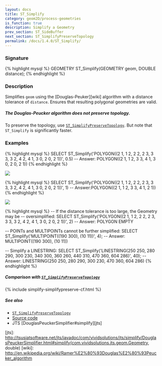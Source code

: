 ```yaml
---
layout: docs
title: ST_Simplify
category: geom2D/process-geometries
is_function: true
description: Simplify a Geometry
prev_section: ST_SideBuffer
next_section: ST_SimplifyPreserveTopology
permalink: /docs/1.4.0/ST_Simplify/
---
```


### Signature

{% highlight mysql %}
GEOMETRY ST_Simplify(GEOMETRY geom, DOUBLE distance);
{% endhighlight %}

### Description

Simplifies `geom` using the [Douglas-Peuker][wiki] algorithm with a
distance tolerance of `distance`. Ensures that resulting polygonal
geometries are valid.

<div class="note">
    <h5>The Douglas-Peucker algorithm does not preserve topology.</h5>
    <p>To preserve the topology, use <a
    href="../ST_SimplifyPreserveTopology"><code>ST_SimplifyPreserveTopology</code></a>.
    But note that <code>ST_Simplify</code> is significantly faster.
    </p>
</div>

### Examples

{% highlight mysql %}
SELECT ST_Simplify('POLYGON((2 1, 1 2, 2 2, 2 3, 3 3, 3 2,
                             4 2, 4 1, 3 0, 2 0, 2 1))',
                    0.5)
-- Answer: POLYGON((2 1, 1 2, 3 3, 4 1, 3 0, 2 0, 2 1))
{% endhighlight %}

<img class="displayed" src="../ST_Simplify.png"/>

{% highlight mysql %}
SELECT ST_Simplify('POLYGON((2 1, 1 2, 2 2, 2 3, 3 3, 3 2,
                             4 2, 4 1, 3 0, 2 0, 2 1))',
                    1)
-- Answer:POLYGON((2 1, 1 2, 3 3, 4 1, 2 1))
{% endhighlight %}

<img class="displayed" src="../ST_Simplify_1.png"/>

{% highlight mysql %}
-- If the distance tolerance is too large, the Geometry may be
-- oversimplified:
SELECT ST_Simplify('POLYGON((2 1, 1 2, 2 2, 2 3, 3 3, 3 2,
                             4 2, 4 1, 3 0, 2 0, 2 1))',
                    2)
-- Answer: POLYGON EMPTY

-- POINTs and MULTIPOINTs cannot be further simplified:
SELECT ST_Simplify('MULTIPOINT((190 300), (10 11))', 4);
-- Answer: MULTIPOINT((190 300), (10 11))

-- Simplify a LINESTRING:
SELECT ST_Simplify('LINESTRING(250 250, 280 290, 300 230, 340 300,
                               360 260, 440 310, 470 360, 604 286)',
                   40);
-- Answer: LINESTRING(250 250, 280 290, 300 230, 470 360, 604 286)
{% endhighlight %}

##### Comparison with [`ST_SimplifyPreserveTopology`](../ST_SimplifyPreserveTopology)

{% include simplify-simplifypreserve-cf.html %}

##### See also

* [`ST_SimplifyPreserveTopology`](../ST_SimplifyPreserveTopology)
* <a href="https://github.com/orbisgis/h2gis/blob/master/h2gis-functions/src/main/java/org/h2gis/functions/spatial/generalize/ST_Simplify.java" target="_blank">Source code</a>
* JTS [DouglasPeuckerSimplifier#simplify][jts]

[jts]: http://tsusiatsoftware.net/jts/javadoc/com/vividsolutions/jts/simplify/DouglasPeuckerSimplifier.html#simplify(com.vividsolutions.jts.geom.Geometry, double)
[wiki]: http://en.wikipedia.org/wiki/Ramer%E2%80%93Douglas%E2%80%93Peucker_algorithm
